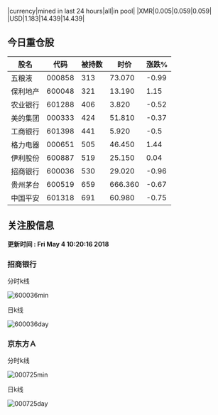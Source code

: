 |currency|mined in last 24 hours|all|in pool|
|XMR|0.005|0.059|0.059|
|USD|1.183|14.439|14.439|

## 今日重仓股 

|股名|代码|被持数|时价|涨跌%|
|---|---|---|---|---|
|五粮液|000858|313|73.070|-0.99|
|保利地产|600048|321|13.190|1.15|
|农业银行|601288|406|3.820|-0.52|
|美的集团|000333|424|51.810|-0.37|
|工商银行|601398|441|5.920|-0.5|
|格力电器|000651|505|46.450|1.44|
|伊利股份|600887|519|25.150|0.04|
|招商银行|600036|530|29.020|-0.96|
|贵州茅台|600519|659|666.360|-0.67|
|中国平安|601318|691|60.980|-0.75|

## 关注股信息
**更新时间 : Fri May  4 10:20:16 2018**
### 招商银行 
分时k线

![600036min](http://image.sinajs.cn/newchart/min/n/sh600036.gif)

日k线

![600036day](http://image.sinajs.cn/newchart/daily/n/sh600036.gif)

### 京东方Ａ 
分时k线

![000725min](http://image.sinajs.cn/newchart/min/n/sz000725.gif)

日k线

![000725day](http://image.sinajs.cn/newchart/daily/n/sz000725.gif)
